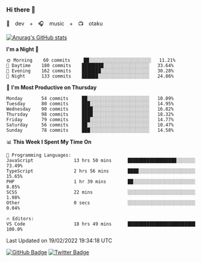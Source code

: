 ### Hi there 👋

🚀　dev　+　🎧　music　+　📺　otaku


[![Anurag's GitHub stats](https://github-readme-stats.vercel.app/api?username=koheitasaka&count_private=true&show_icons=true&theme=monokai)](https://github.com/koheitasaka/github-readme-stats)

<!--START_SECTION:waka-->
**I'm a Night 🦉** 

```text
🌞 Morning    60 commits     ██░░░░░░░░░░░░░░░░░░░░░░░   11.21% 
🌆 Daytime    180 commits    ████████░░░░░░░░░░░░░░░░░   33.64% 
🌃 Evening    162 commits    ███████░░░░░░░░░░░░░░░░░░   30.28% 
🌙 Night      133 commits    ██████░░░░░░░░░░░░░░░░░░░   24.86%

```
📅 **I'm Most Productive on Thursday** 

```text
Monday       54 commits     ██░░░░░░░░░░░░░░░░░░░░░░░   10.09% 
Tuesday      80 commits     ███░░░░░░░░░░░░░░░░░░░░░░   14.95% 
Wednesday    90 commits     ████░░░░░░░░░░░░░░░░░░░░░   16.82% 
Thursday     98 commits     ████░░░░░░░░░░░░░░░░░░░░░   18.32% 
Friday       79 commits     ███░░░░░░░░░░░░░░░░░░░░░░   14.77% 
Saturday     56 commits     ██░░░░░░░░░░░░░░░░░░░░░░░   10.47% 
Sunday       78 commits     ███░░░░░░░░░░░░░░░░░░░░░░   14.58%

```


📊 **This Week I Spent My Time On** 

```text
💬 Programming Languages: 
JavaScript               13 hrs 50 mins      ██████████████████░░░░░░░   73.49% 
TypeScript               2 hrs 56 mins       ████░░░░░░░░░░░░░░░░░░░░░   15.65% 
PHP                      1 hr 39 mins        ██░░░░░░░░░░░░░░░░░░░░░░░   8.85% 
SCSS                     22 mins             ░░░░░░░░░░░░░░░░░░░░░░░░░   1.98% 
Other                    0 secs              ░░░░░░░░░░░░░░░░░░░░░░░░░   0.04%

🔥 Editors: 
VS Code                  18 hrs 49 mins      █████████████████████████   100.0%

```


 Last Updated on 19/02/2022 19:34:18 UTC
<!--END_SECTION:waka-->

[![GitHub Badge](https://img.shields.io/badge/GitHub-100000?style=for-the-badge&logo=github&logoColor=white)](https://github.com/koheitasaka)
[![Twitter Badge](https://img.shields.io/badge/Twitter-1DA1F2?style=for-the-badge&logo=twitter&logoColor=white)](https://twitter.com/sleep_asleep_)
